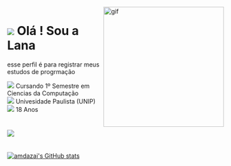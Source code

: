 <br>
<img align="right" widgth="298" height="280" alt="gif" src="https://media.tenor.com/BZKyV5_iZM4AAAAC/cat-anime.gif">

![](https://watermelon.crd.co/assets/images/gallery02/cd994130.gif?v=172e6d61) Olá ! Sou a Lana 
============================================================================================================================

esse perfil é para registrar meus estudos de progrmação

![](https://watermelon.crd.co/assets/images/gallery01/697bf9b2_original.gif?v=172e6d61)  Cursando 1º Semestre em Ciencias da Computação <br>
![](https://watermelon.crd.co/assets/images/gallery01/a284e424_original.gif?v=172e6d61) Univesidade Paulista (UNIP) <br>
![](https://watermelon.crd.co/assets/images/gallery01/f7e09364_original.gif?v=172e6d61) 18 Anos <br>

![](https://watermelon.crd.co/assets/images/gallery15/0d9e1cea.gif?v=172e6d61)
============================================================================================================================
<br>
<a href="http://www.github.com/amdazai"><img src="https://github-readme-stats.vercel.app/api?username=amdazai&show_icons=true&hide=&count_private=true&title_color=ec4899&text_color=000000&icon_color=ec4899&bg_color=ffffff&hide_border=true&show_icons=true" alt="amdazai's GitHub stats" /></a>
